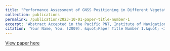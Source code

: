 ```yaml
---
title: "Performance Assessment of GNSS Positioning in Different Vegetated Environments"
collection: publications
permalink: /publication/2023-10-01-paper-title-number-1
excerpt: 'Abstract Accepted in the Pacific PNT, Institute of Navigation'
citation: 'Your Name, You. (2009). &quot;Paper Title Number 1.&quot; <i>Journal 1</i>. 1(1).'
---
```



[View paper here](https://www.ion.org/pnt/abstracts.cfm?paperID=13100)
